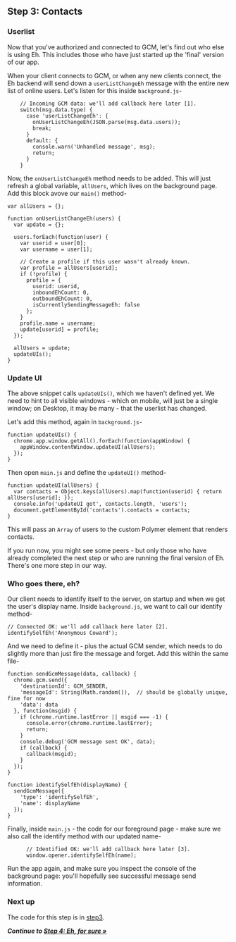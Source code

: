 ## Step 3: Contacts

### Userlist

Now that you've authorized and connected to GCM, let's find out who else is using Eh. This includes those who have just started up the 'final' version of our app.

When your client connects to GCM, or when any new clients connect, the Eh backend will send down a `userListChangeEh` message with the entire new list of online users. Let's listen for this inside `background.js`-

        // Incoming GCM data: we'll add callback here later [1].
        switch(msg.data.type) {
          case 'userListChangeEh': {
            onUserListChangeEh(JSON.parse(msg.data.users));
            break;
          }
          default: {
            console.warn('Unhandled message', msg);
            return;
          }
        }

Now, the `onUserListChangeEh` method needs to be added. This will just refresh a global variable, `allUsers`, which lives on the background page. Add this block avove our `main()` method-

    var allUsers = {};

    function onUserListChangeEh(users) {
      var update = {};

      users.forEach(function(user) {
        var userid = user[0];
        var username = user[1];

        // Create a profile if this user wasn't already known.
        var profile = allUsers[userid];
        if (!profile) {
          profile = {
            userid: userid,
            inboundEhCount: 0,
            outboundEhCount: 0,
            isCurrentlySendingMessageEh: false
          };
        }
        profile.name = username;
        update[userid] = profile;
      });

      allUsers = update;
      updateUIs();
    }

### Update UI

The above snippet calls `updateUIs()`, which we haven't defined yet. We need to hint to all visible windows - which on mobile, will just be a single window; on Desktop, it may be many - that the userlist has changed.

Let's add this method, again in `background.js`-

    function updateUIs() {
      chrome.app.window.getAll().forEach(function(appWindow) {
        appWindow.contentWindow.updateUI(allUsers);
      });
    }

Then open `main.js` and define the `updateUI()` method-

    function updateUI(allUsers) {
      var contacts = Object.keys(allUsers).map(function(userid) { return allUsers[userid]; });
      console.info('updateUI got', contacts.length, 'users');
      document.getElementById('contacts').contacts = contacts;
    }

This will pass an `Array` of users to the custom Polymer element that renders contacts.

If you run now, you might see some peers - but only those who have already completed the next step or who are running the final version of Eh. There's one more step in our way.

### Who goes there, eh?

Our client needs to identify itself to the server, on startup and when we get the user's display name. Inside `background.js`, we want to call our identify method-

    // Connected OK: we'll add callback here later [2].
    identifySelfEh('Anonymous Coward');

And we need to define it - plus the actual GCM sender, which needs to do slightly more than just fire the message and forget. Add this within the same file-

    function sendGcmMessage(data, callback) {
      chrome.gcm.send({
        'destinationId': GCM_SENDER,
        'messageId': String(Math.random()),  // should be globally unique, fine for now
        'data': data
      }, function(msgid) {
        if (chrome.runtime.lastError || msgid === -1) {
          console.error(chrome.runtime.lastError);
          return;
        }
        console.debug('GCM message sent OK', data);
        if (callback) {
          callback(msgid);
        }
      });
    }

    function identifySelfEh(displayName) {
      sendGcmMessage({
        'type': 'identifySelfEh',
        'name': displayName
      });
    }

Finally, inside `main.js` - the code for our foreground page - make sure we also call the identify method with our updated name-

          // Identified OK: we'll add callback here later [3].
          window.opener.identifySelfEh(name);

Run the app again, and make sure you inspect the console of the background page: you'll hopefully see successful message send information.

### Next up

The code for this step is in [step3](https://github.com/MobileChromeApps/workshop-cca-eh/blob/master/workshop/step3).

_**Continue to [Step 4: Eh, for sure &raquo;](https://github.com/MobileChromeApps/workshop-cca-eh/blob/master/docs/step4.md)**_